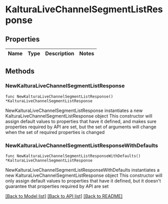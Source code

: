 # KalturaLiveChannelSegmentListResponse

## Properties

Name | Type | Description | Notes
------------ | ------------- | ------------- | -------------

## Methods

### NewKalturaLiveChannelSegmentListResponse

`func NewKalturaLiveChannelSegmentListResponse() *KalturaLiveChannelSegmentListResponse`

NewKalturaLiveChannelSegmentListResponse instantiates a new KalturaLiveChannelSegmentListResponse object
This constructor will assign default values to properties that have it defined,
and makes sure properties required by API are set, but the set of arguments
will change when the set of required properties is changed

### NewKalturaLiveChannelSegmentListResponseWithDefaults

`func NewKalturaLiveChannelSegmentListResponseWithDefaults() *KalturaLiveChannelSegmentListResponse`

NewKalturaLiveChannelSegmentListResponseWithDefaults instantiates a new KalturaLiveChannelSegmentListResponse object
This constructor will only assign default values to properties that have it defined,
but it doesn't guarantee that properties required by API are set


[[Back to Model list]](../README.md#documentation-for-models) [[Back to API list]](../README.md#documentation-for-api-endpoints) [[Back to README]](../README.md)


